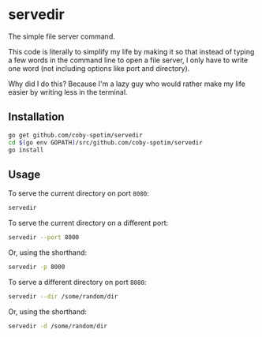 # servedir

The simple file server command.

This code is literally to simplify my life by making it so that instead of typing a few words in the command line to open a file server, I only have to write one word (not including options like port and directory).

Why did I do this? Because I'm a lazy guy who would rather make my life easier by writing less in the terminal.

## Installation

```bash
go get github.com/coby-spotim/servedir
cd $(go env GOPATH)/src/github.com/coby-spotim/servedir
go install
```

## Usage

To serve the current directory on port `8080`:
```bash
servedir
```

To serve the current directory on a different port:
```bash
servedir --port 8000
```

Or, using the shorthand:
```bash
servedir -p 8000
```

To serve a different directory on port `8080`:
```bash
servedir --dir /some/random/dir
```

Or, using the shorthand:
```bash
servedir -d /some/random/dir
```
